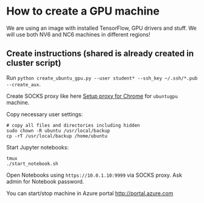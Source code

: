 # How to create a GPU machine

We are using an image with installed TensorFlow, GPU drivers and stuff.
We will use both NV6 and NC6 machines in different regions!

## Create instructions (shared is already created in cluster script)
Run `python create_ubuntu_gpu.py --user student* --ssh_key ~/.ssh/*.pub --create_aux`.

Create SOCKS proxy like here [Setup proxy for Chrome](SETUP_PROXY.md) for `ubuntugpu` machine.

Copy necessary user settings:
```
# copy all files and directories including hidden
sudo chown -R ubuntu /usr/local/backup
cp -rT /usr/local/backup /home/ubuntu
```

Start Jupyter notebooks:
```
tmux
./start_notebook.sh
```


Open Notebooks using `https://10.0.1.10:9999` via SOCKS proxy.
Ask admin for Notebook password.

You can start/stop machine in Azure portal http://portal.azure.com
